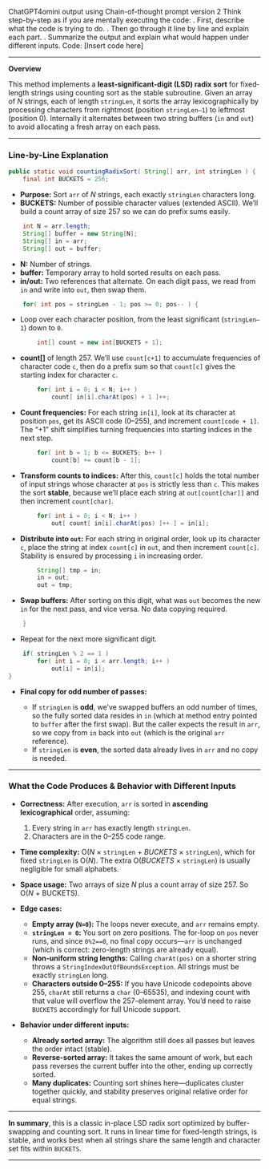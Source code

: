 ChatGPT4omini output using Chain-of-thought prompt version 2
Think step-by-step as if you are mentally executing the code:
. First, describe what the code is trying to do.
. Then go through it line by line and explain each part.
. Summarize the output and explain what would happen under different inputs.
Code:
[Insert code here]

-----------------------------------------------------------------------------------------------------
**Overview**

This method implements a **least-significant-digit (LSD) radix sort** for fixed‐length strings using counting sort as the stable subroutine. Given an array of *N* strings, each of length `stringLen`, it sorts the array lexicographically by processing characters from rightmost (position `stringLen–1`) to leftmost (position 0). Internally it alternates between two string buffers (`in` and `out`) to avoid allocating a fresh array on each pass.

---

### Line-by-Line Explanation

```java
public static void countingRadixSort( String[] arr, int stringLen ) {
    final int BUCKETS = 256;
```

* **Purpose:** Sort `arr` of *N* strings, each exactly `stringLen` characters long.
* **BUCKETS:** Number of possible character values (extended ASCII). We’ll build a count array of size 257 so we can do prefix sums easily.

```java
    int N = arr.length;
    String[] buffer = new String[N];
    String[] in = arr;
    String[] out = buffer;
```

* **N:** Number of strings.
* **buffer:** Temporary array to hold sorted results on each pass.
* **in/out:** Two references that alternate. On each digit pass, we read from `in` and write into `out`, then swap them.

```java
    for( int pos = stringLen - 1; pos >= 0; pos-- ) {
```

* Loop over each character position, from the least significant (`stringLen–1`) down to `0`.

```java
        int[] count = new int[BUCKETS + 1];
```

* **count\[]** of length 257. We’ll use `count[c+1]` to accumulate frequencies of character code `c`, then do a prefix sum so that `count[c]` gives the starting index for character `c`.

```java
        for( int i = 0; i < N; i++ )
            count[ in[i].charAt(pos) + 1 ]++;
```

* **Count frequencies:** For each string `in[i]`, look at its character at position `pos`, get its ASCII code (0–255), and increment `count[code + 1]`. The “+1” shift simplifies turning frequencies into starting indices in the next step.

```java
        for( int b = 1; b <= BUCKETS; b++ )
            count[b] += count[b - 1];
```

* **Transform counts to indices:** After this, `count[c]` holds the total number of input strings whose character at `pos` is strictly less than `c`. This makes the sort **stable**, because we’ll place each string at `out[count[char]]` and then increment `count[char]`.

```java
        for( int i = 0; i < N; i++ )
            out[ count[ in[i].charAt(pos) ]++ ] = in[i];
```

* **Distribute into `out`:** For each string in original order, look up its character `c`, place the string at index `count[c]` in `out`, and then increment `count[c]`. Stability is ensured by processing `i` in increasing order.

```java
        String[] tmp = in;
        in = out;
        out = tmp;
```

* **Swap buffers:** After sorting on this digit, what was `out` becomes the new `in` for the next pass, and vice versa. No data copying required.

```java
    }
```

* Repeat for the next more significant digit.

```java
    if( stringLen % 2 == 1 )
        for( int i = 0; i < arr.length; i++ )
            out[i] = in[i];
}
```

* **Final copy for odd number of passes:**

  * If `stringLen` is **odd**, we’ve swapped buffers an odd number of times, so the fully sorted data resides in `in` (which at method entry pointed to `buffer` after the first swap). But the caller expects the result in `arr`, so we copy from `in` back into `out` (which is the original `arr` reference).
  * If `stringLen` is **even**, the sorted data already lives in `arr` and no copy is needed.

---

### What the Code Produces & Behavior with Different Inputs

* **Correctness:** After execution, `arr` is sorted in **ascending lexicographical** order, assuming:

  1. Every string in `arr` has exactly length `stringLen`.
  2. Characters are in the 0–255 code range.

* **Time complexity:** O(*N* × `stringLen` + *BUCKETS* × `stringLen`), which for fixed `stringLen` is O(*N*). The extra O(*BUCKETS* × `stringLen`) is usually negligible for small alphabets.

* **Space usage:** Two arrays of size *N* plus a count array of size 257. So O(*N* + BUCKETS).

* **Edge cases:**

  * **Empty array (`N=0`):** The loops never execute, and `arr` remains empty.
  * **`stringLen = 0`:** You sort on zero positions. The for-loop on `pos` never runs, and since `0%2==0`, no final copy occurs—`arr` is unchanged (which is correct: zero-length strings are already equal).
  * **Non-uniform string lengths:** Calling `charAt(pos)` on a shorter string throws a `StringIndexOutOfBoundsException`. All strings must be exactly `stringLen` long.
  * **Characters outside 0–255:** If you have Unicode codepoints above 255, `charAt` still returns a `char` (0–65535), and indexing count with that value will overflow the 257-element array. You’d need to raise `BUCKETS` accordingly for full Unicode support.

* **Behavior under different inputs:**

  * **Already sorted array:** The algorithm still does all passes but leaves the order intact (stable).
  * **Reverse-sorted array:** It takes the same amount of work, but each pass reverses the current buffer into the other, ending up correctly sorted.
  * **Many duplicates:** Counting sort shines here—duplicates cluster together quickly, and stability preserves original relative order for equal strings.

---

**In summary**, this is a classic in-place LSD radix sort optimized by buffer-swapping and counting sort. It runs in linear time for fixed-length strings, is stable, and works best when all strings share the same length and character set fits within `BUCKETS`.

-----------------------------------------------------------------------------------------------------